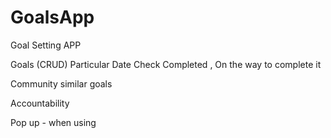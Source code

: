# GoalsApp

Goal Setting APP

Goals (CRUD)
Particular Date
Check Completed ,
On the way to complete it

Community
similar goals

Accountability

Pop up - when using
